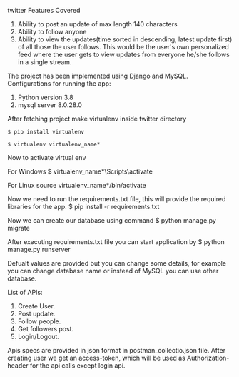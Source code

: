 twitter
Features Covered
  1. Ability to post an update of max length 140 characters
  2. Ability to follow anyone
  3. Ability to view the updates(time sorted in descending, latest update first) of all those the user
  follows. This would be the user's own personalized feed where the user gets to view updates from
  everyone he/she follows in a single stream.
 
The project has been implemented using Django and MySQL.
Configurations for running the app:
  1. Python version 3.8
  2. mysql server 8.0.28.0

After fetching project make virtualenv inside twitter directory
    
    $ pip install virtualenv
    
    $ virtualenv virtualenv_name*

Now to activate virtual env
  
  For Windows
    $ virtualenv_name*\Scripts\activate
  
  For Linux
     source virtualenv_name*/bin/activate

Now we need to run the requirements.txt file, this will provide the required libraries for the app.
  $ pip install -r requirements.txt
  
Now we can create our database using command
  $ python manage.py migrate  
  
After executing requirements.txt file you can start application by
  $ python manage.py runserver

Defualt values are provided but you can change some details, for example you can change database name or instead of MySQL you can use other database.

List of APIs:
  1. Create User.
  2. Post update.
  3. Follow people.
  4. Get followers post.
  5. Login/Logout.
  
Apis specs are provided in json format in postman_collectio.json file.
After creating user we get an access-token, which will be used as Authorization-header for the api calls except login api.


